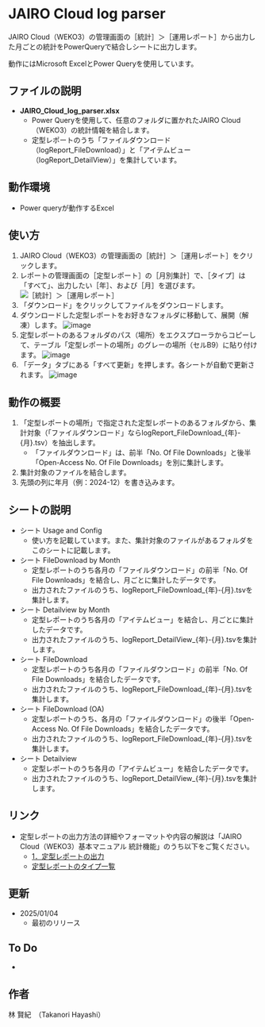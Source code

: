 # JAIRO Cloud log parser

JAIRO Cloud（WEKO3）の管理画面の［統計］＞［運用レポート］から出力した月ごとの統計をPowerQueryで結合しシートに出力します。

動作にはMicrosoft ExcelとPower Queryを使用しています。

## ファイルの説明
- **JAIRO_Cloud_log_parser.xlsx**
  - Power Queryを使用して、任意のフォルダに置かれたJAIRO Cloud（WEKO3）の統計情報を結合します。
  - 定型レポートのうち「ファイルダウンロード（logReport_FileDownload）」と「アイテムビュー（logReport_DetailView）」を集計しています。

## 動作環境
- Power queryが動作するExcel

## 使い方
1. JAIRO Cloud（WEKO3）の管理画面の［統計］＞［運用レポート］をクリックします。
2. レポートの管理画面の［定型レポート］の［月別集計］で、［タイプ］は「すべて」、出力したい［年］、および［月］を選びます。
![［統計］＞［運用レポート］](https://meatwiki.nii.ac.jp/confluence/download/attachments/63868532/01.png)
3. 「ダウンロード」をクリックしてファイルをダウンロードします。
4. ダウンロードした定型レポートをお好きなフォルダに移動して、展開（解凍）します。
![image](https://github.com/user-attachments/assets/8039826b-fe31-428a-ba91-127b4cd4ac77)
5. 定型レポートのあるフォルダのパス（場所）をエクスプローラからコピーして、テーブル「定型レポートの場所」のグレーの場所（セルB9）に貼り付けます。
![image](https://github.com/user-attachments/assets/fead1634-5174-4ba3-9505-2490084ad79c)
6. 「データ」タブにある「すべて更新」を押します。各シートが自動で更新されます。
![image](https://github.com/user-attachments/assets/2bbb0c2d-68bd-426c-9a27-bf7e21a2c5f7)

## 動作の概要
1. 「定型レポートの場所」で指定された定型レポートのあるフォルダから、集計対象（「ファイルダウンロード」ならlogReport_FileDownload_{年}-{月}.tsv）を抽出します。
   - 「ファイルダウンロード」は、前半「No. Of File Downloads」と後半「Open-Access No. Of File Downloads」を別に集計します。
2. 集計対象のファイルを結合します。
3. 先頭の列に年月（例：2024-12）を書き込みます。
   
## シートの説明
- シート Usage and Config
  - 使い方を記載しています。また、集計対象のファイルがあるフォルダをこのシートに記載します。
- シート FileDownload by Month
  - 定型レポートのうち各月の「ファイルダウンロード」の前半「No. Of File Downloads」を結合し、月ごとに集計したデータです。
  - 出力されたファイルのうち、logReport_FileDownload_{年}-{月}.tsvを集計します。
- シート Detailview by Month
  - 定型レポートのうち各月の「アイテムビュー」を結合し、月ごとに集計したデータです。
  - 出力されたファイルのうち、logReport_DetailView_{年}-{月}.tsvを集計します。
- シート FileDownload 
  - 定型レポートのうち各月の「ファイルダウンロード」の前半「No. Of File Downloads」を結合したデータです。
  - 出力されたファイルのうち、logReport_FileDownload_{年}-{月}.tsvを集計します。
- シート FileDownload (OA)
  - 定型レポートのうち、各月の「ファイルダウンロード」の後半「Open-Access No. Of File Downloads」を結合したデータです。
  - 出力されたファイルのうち、logReport_FileDownload_{年}-{月}.tsvを集計します。
- シート Detailview 
  - 定型レポートのうち各月の「アイテムビュー」を結合したデータです。
  - 出力されたファイルのうち、logReport_DetailView_{年}-{月}.tsvを集計します。

## リンク
-  定型レポートの出力方法の詳細やフォーマットや内容の解説は「JAIRO Cloud（WEKO3）基本マニュアル 統計機能」のうち以下をご覧ください。
   -  [1．定型レポートの出力](https://jpcoar.org/support/jairo-cloud/manual/statistics/#m1)
   -  [定型レポートのタイプ一覧](https://jpcoar.org/support/jairo-cloud/manual/statistics/#m1.1-list)
## 更新
 - 2025/01/04
   - 最初のリリース

## To Do
- 

## 作者
林 賢紀　（Takanori Hayashi）
